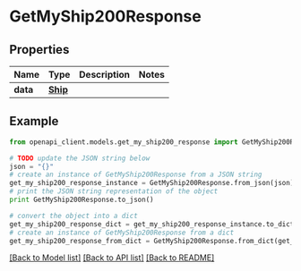# GetMyShip200Response



## Properties
Name | Type | Description | Notes
------------ | ------------- | ------------- | -------------
**data** | [**Ship**](Ship.md) |  | 

## Example

```python
from openapi_client.models.get_my_ship200_response import GetMyShip200Response

# TODO update the JSON string below
json = "{}"
# create an instance of GetMyShip200Response from a JSON string
get_my_ship200_response_instance = GetMyShip200Response.from_json(json)
# print the JSON string representation of the object
print GetMyShip200Response.to_json()

# convert the object into a dict
get_my_ship200_response_dict = get_my_ship200_response_instance.to_dict()
# create an instance of GetMyShip200Response from a dict
get_my_ship200_response_from_dict = GetMyShip200Response.from_dict(get_my_ship200_response_dict)
```
[[Back to Model list]](../README.md#documentation-for-models) [[Back to API list]](../README.md#documentation-for-api-endpoints) [[Back to README]](../README.md)


